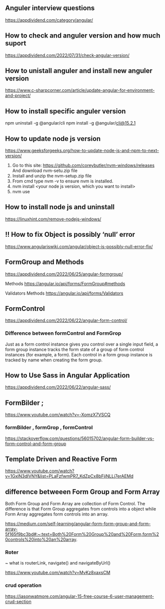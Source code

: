 ## Anguler interview questions 
https://appdividend.com/category/angular/

## How to check and anguler version and how much suport 
https://appdividend.com/2022/07/31/check-angular-version/

## How to unistall anguler and install new anguler version
https://www.c-sharpcorner.com/article/update-angular-for-environment-and-project/

## How to install specific anguler version 
npm uninstall -g @angular/cli
npm install -g @angular/cli@15.2.1

## How to update node js version 
https://www.geeksforgeeks.org/how-to-update-node-js-and-npm-to-next-version/

1) Go to this site: https://github.com/coreybutler/nvm-windows/releases And download nvm-setu.zip file 
2) Install and unzip the nvm-setup.zip file
3) From cmd type nvm -v to ensure nvm is installed.
4) nvm install <your node js version, which you want to install>
5) nvm use <version>

## How to install node js and uninstall
https://linuxhint.com/remove-nodejs-windows/

## !! How to fix Object is possibly ‘null’ error
https://www.angularjswiki.com/angular/object-is-possibly-null-error-fix/

## FormGroup and Methods
https://appdividend.com/2022/06/25/angular-formgroup/

Methods 
https://angular.io/api/forms/FormGroup#methods

Validators Methods 
https://angular.io/api/forms/Validators

## FormControl
https://appdividend.com/2022/06/22/angular-form-control/

### Difference between formControl and FormGrop
Just as a form control instance gives you control over a single input field, a form group instance tracks the form state of a group of form control instances (for example, a form). Each control in a form group instance is tracked by name when creating the form group.

## How to Use Sass in Angular Application
https://appdividend.com/2022/06/22/angular-sass/

## FormBilder ; 
https://www.youtube.com/watch?v=-XomzX7VSCQ

### formBilder , formGrop , formControl
https://stackoverflow.com/questions/56015702/angular-form-builder-vs-form-control-and-form-group

## Template Driven and Reactive Form
https://www.youtube.com/watch?v=1GxlN3dIVNY&list=PLaFzfwmPR7_KdZpCx8bFjiNLLj7erAEMd

## difference betweeen  Form Group and Form Array
Both Form Group and Form Array are collection of Form Control. The difference is that Form Group aggregates from controls into a object while Form Array aggregates form controls into an array.

https://medium.com/self-learning/angular-form-form-group-and-form-array-5f165f9bc3bd#:~:text=Both%20Form%20Group%20and%20Form,form%20controls%20into%20an%20array.



### Roter 
  ~ what is routerLink, navigate() and navigateByUrl()

https://www.youtube.com/watch?v=MvKz8xaxsCM

### crud operation
https://jasonwatmore.com/angular-15-free-course-6-user-management-crud-section

